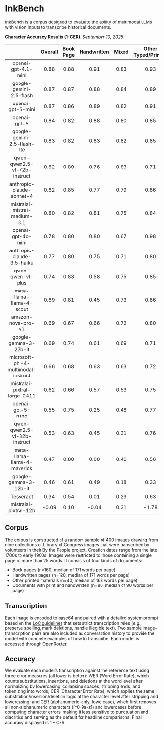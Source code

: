 # InkBench

InkBench is a corpus designed to evaluate the ability of multimodal LLMs with vision inputs to transcribe historical documents. 


**Character Accuracy Results (1-CER).** *September 10, 2025.* 

|                                     | Overall | Book Page | Handwritten | Mixed | Other Typed/Printed | Cost per 1K |
|:-----------------------------------:|:-------:|:---------:|:-----------:|:-----:|:-------------------:|:-----------:|
| openai-gpt-4.1-mini                 | 0.88    | 0.88      | 0.91        | 0.83  | 0.93                | $0.11       |
| google-gemini-2.5-flash             | 0.87    | 0.87      | 0.88        | 0.84  | 0.89                | $1.22       |
| openai-gpt-5-mini                   | 0.87    | 0.86      | 0.89        | 0.82  | 0.91                | $0.13       |
| openai-gpt-5                   | 0.84    | 0.82      | 0.88        | 0.80  | 0.85                | $1.88       |
| google-gemini-2.5-flash-lite        | 0.83    | 0.82      | 0.83        | 0.82  | 0.85                | $0.30       |
| qwen-qwen2.5-vl-72b-instruct        | 0.82    | 0.89      | 0.76        | 0.83  | 0.71                | $4.47       |
| anthropic-claude-sonnet-4        | 0.82    | 0.85      | 0.77        | 0.79  | 0.86                | $37.90       |
| mistralai-mistral-medium-3.1        | 0.80    | 0.82      | 0.81        | 0.75  | 0.84                | $4.21       |
| openai-gpt-4o-mini                  | 0.78    | 0.80      | 0.80        | 0.67  | 0.98                | $0.59       |
| anthropic-claude-3.5-haiku          | 0.77    | 0.80      | 0.75        | 0.71  | 0.80                | $6.12       |
| qwen-qwen-vl-plus                   | 0.74    | 0.83      | 0.58        | 0.75  | 0.85                | $1.43       |
| meta-llama-llama-4-scout            | 0.69    | 0.81      | 0.45        | 0.73  | 0.86                | $0.96       |
| amazon-nova-pro-v1                  | 0.69    | 0.67      | 0.66        | 0.72  | 0.80                | $6.78       |
| google-gemma-3-27b-it               | 0.69    | 0.74      | 0.61        | 0.69  | 0.71                | $0.31       |
| microsoft-phi-4-multimodal-instruct | 0.66    | 0.68      | 0.63        | 0.63  | 0.72                | $0.15       |
| mistralai-pixtral-large-2411        | 0.62    | 0.66      | 0.57        | 0.53  | 0.75                | $25.44      |
| openai-gpt-5-nano                   | 0.55    | 0.75      | 0.25        | 0.48  | 0.77                | $0.06       |
| qwen-qwen2.5-vl-32b-instruct        | 0.53    | 0.63      | 0.45        | 0.31  | 0.76                | $12.68      |
| meta-llama-llama-4-maverick         | 0.47    | 0.80      | 0.00        | 0.46  | 0.56                | $1.94       |
| google-gemma-3-12b-it               | 0.46    | 0.61      | 0.49        | 0.18  | 0.33                | $0.17       |
| Tesseract                           | 0.34    | 0.54      | 0.01        | 0.29  | 0.63                | $0.00       |
| mistralai-pixtral-12b               | -0.09   | 0.10      | -0.04       | 0.31  | -1.78               | $0.65       |


## Corpus
The corpus is constructed of a random sample of 400 images drawing from nine collections of Library of Congress images that were transcribed by volunteers in their By the People project. Creation dates range from the late 1700s to early 1900s. Images were restricted to those containing a single page of more than 25 words. It consists of four kinds of documents:
* Book pages (n=160, median of 171 words per page)
* Handwritten pages (n=120, median of 171 words per page)
* Other printed materials (n=40, median of 168 words per page)
* Documents with print and handwritten (n=80, median of 90 words per page)

## Transcription
Each image is encoded to base64 and paired with a detailed system prompt based on the [LoC guidelines](https://crowd.loc.gov/get-started/how-to-transcribe/) that sets strict transcription rules (*e.g.,* preserve spelling, mark deletions, handle illegible text). Two sample image–transcription pairs are also included as conversation history to provide the model with concrete examples of how to transcribe. Each model is accessed through OpenRouter.

## Accuracy
We evaluate each model’s transcription against the reference text using three error measures (all lower is better): WER (Word Error Rate), which counts substitutions, insertions, and deletions at the word level after normalizing by lowercasing, collapsing spaces, stripping ends, and tokenizing into words; CER (Character Error Rate), which applies the same substitution/insertion/deletion logic at the character level after stripping and lowercasing; and CER (alphanumeric-only, lowercase), which first removes all non-alphanumeric characters ([^0-9a-z]) and lowercases before computing character errors, making it less sensitive to punctuation and diacritics and serving as the default for headline comparisons. Final accuracy displayed is 1 – CER.





